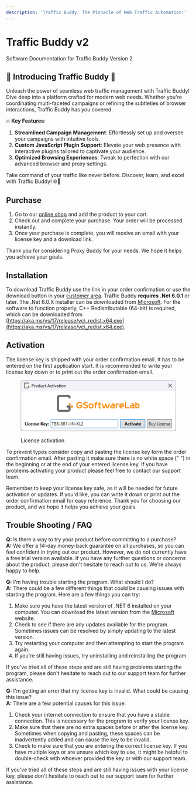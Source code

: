 ```yaml
---
description: 'Traffic Buddy: The Pinnacle of Web Traffic Automation!'
---
```


# Traffic Buddy v2

Software Documentation for Traffic Buddy Version 2

## 🚀 **Introducing Traffic Buddy** 🚀

Unleash the power of seamless web traffic management with Traffic Buddy! Dive deep into a platform crafted for modern web needs. Whether you're coordinating multi-faceted campaigns or refining the subtleties of browser interactions, Traffic Buddy has you covered.

🔥 **Key Features**:

1. **Streamlined Campaign Management**: Effortlessly set up and oversee your campaigns with intuitive tools.
2. **Custom JavaScript Plugin Support**: Elevate your web presence with interactive plugins tailored to captivate your audience.
3. **Optimized Browsing Experiences**: Tweak to perfection with our advanced browser and proxy settings.

Take command of your traffic like never before. Discover, learn, and excel with Traffic Buddy! 🌐🔧

## Purchase

1. Go to our [online shop](https://gsoftwarelab.com/shop/) and add the product to your cart.
2. Check out and complete your purchase. Your order will be processed instantly.
3. Once your purchase is complete, you will receive an email with your license key and a download link.

Thank you for considering Proxy Buddy for your needs. We hope it helps you achieve your goals.

## Installation

To download Traffic Buddy use the link in your order confirmation or use the download button in your [customer area](https://gsoftwarelab.com/my-account/downloads/). Traffic Buddy **requires .Net 6.0.1** or later. The .Net 6.0.X installer can be downloaded from [Microsoft](https://dotnet.microsoft.com/en-us/download/dotnet/6.0). For the software to function properly, C++ Redistributable (64-bit) is required, which can be downloaded from [https://aka.ms/vs/17/release/vc\_redist.x64.exe](https://aka.ms/vs/17/release/vc\_redist.x64.exe).

## Activation

The license key is shipped with your order confirmation email. It has to be entered on the first application start. It is recommended to write your license key down or to print out the order confirmation email.

<figure><img src="../../.gitbook/assets/license-activation.png" alt=""><figcaption><p>License activation</p></figcaption></figure>

To prevent typos consider copy and pasting the license key form the order confirmation email. After pasting it make sure there is no white space (" ") in the beginning or at the end of your entered license key. If you have problems activating your product please feel free to contact our support team.

Remember to keep your license key safe, as it will be needed for future activation or updates. If you'd like, you can write it down or print out the order confirmation email for easy reference. Thank you for choosing our product, and we hope it helps you achieve your goals.

## Trouble Shooting / FAQ

**Q:** Is there a way to try your product before committing to a purchase? \
**A:** We offer a 14-day money-back guarantee on all purchases, so you can feel confident in trying out our product. However, we do not currently have a free trial version available. If you have any further questions or concerns about the product, please don't hesitate to reach out to us. We're always happy to help.

**Q:** I'm having trouble starting the program. What should I do?\
**A:** There could be a few different things that could be causing issues with starting the program. Here are a few things you can try:

1. Make sure you have the latest version of .NET 6 installed on your computer. You can download the latest version from the [Microsoft](https://dotnet.microsoft.com/en-us/download/dotnet/6.0) website.
2. Check to see if there are any updates available for the program. Sometimes issues can be resolved by simply updating to the latest version.
3. Try restarting your computer and then attempting to start the program again.
4. If you're still having issues, try uninstalling and reinstalling the program.

If you've tried all of these steps and are still having problems starting the program, please don't hesitate to reach out to our support team for further assistance.

**Q:** I'm getting an error that my license key is invalid. What could be causing this issue? \
**A:** There are a few potential causes for this issue:

1. Check your internet connection to ensure that you have a stable connection. This is necessary for the program to verify your license key.
2. Make sure that there are no extra spaces before or after the license key. Sometimes when copying and pasting, these spaces can be inadvertently added and can cause the key to be invalid.
3. Check to make sure that you are entering the correct license key. If you have multiple keys or are unsure which key to use, it might be helpful to double-check with whoever provided the key or with our support team.

If you've tried all of these steps and are still having issues with your license key, please don't hesitate to reach out to our support team for further assistance.
